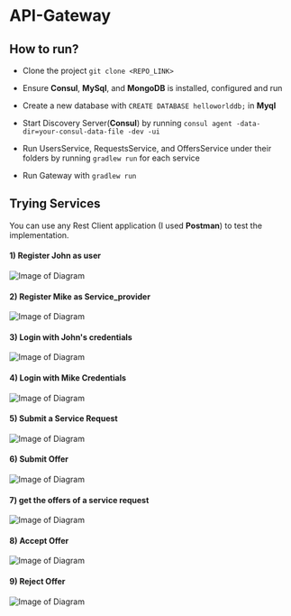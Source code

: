 # API-Gateway


## How to run?
- Clone the project
  `git clone <REPO_LINK>`

- Ensure **Consul**, **MySql**, and **MongoDB** is installed, configured and run

- Create a new database with 
    `CREATE DATABASE helloworlddb;`
    in **Myql**

- Start Discovery Server(**Consul**) by running 
    `consul agent -data-dir=your-consul-data-file -dev -ui`

- Run UsersService, RequestsService, and OffersService under their folders by running
    `gradlew run` 
    for each service

- Run Gateway with
    `gradlew run`


## Trying Services

You can use any Rest Client application (I used **Postman**) to test the implementation.

#### 1) Register John as user
![Image of Diagram](https://github.com/laceett/API-Gateway/blob/main/images/1.png)

#### 2) Register Mike as Service_provider
![Image of Diagram](https://github.com/laceett/API-Gateway/blob/main/images/2.png)

#### 3) Login with John's credentials
![Image of Diagram](https://github.com/laceett/API-Gateway/blob/main/images/3.png)

#### 4) Login with Mike Credentials
![Image of Diagram](https://github.com/laceett/API-Gateway/blob/main/images/4.png)

#### 5) Submit a Service Request
![Image of Diagram](https://github.com/laceett/API-Gateway/blob/main/images/5.png)

#### 6) Submit Offer
![Image of Diagram](https://github.com/laceett/API-Gateway/blob/main/images/6.png)

#### 7) get the offers of a service request
![Image of Diagram](https://github.com/laceett/API-Gateway/blob/main/images/7.png)

#### 8) Accept Offer
![Image of Diagram](https://github.com/laceett/API-Gateway/blob/main/images/8.png)

#### 9) Reject Offer
![Image of Diagram](https://github.com/laceett/API-Gateway/blob/main/images/9.png)


